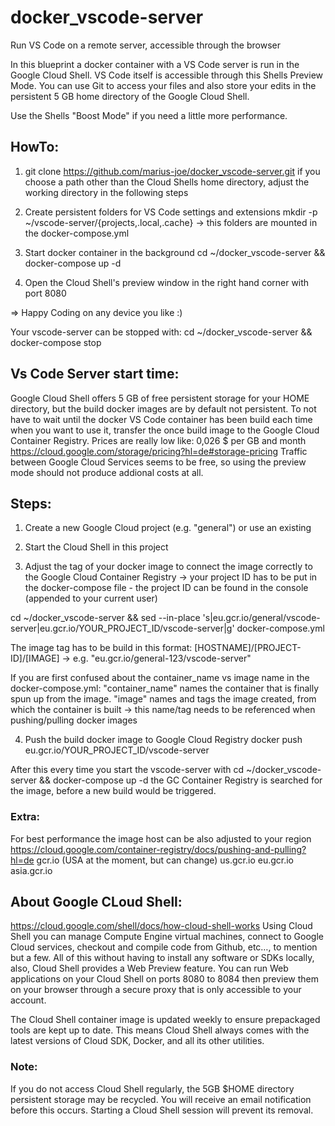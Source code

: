 # docker_vscode-server

Run VS Code on a remote server, accessible through the browser

In this blueprint a docker container with a VS Code server is run in the Google Cloud Shell.
VS Code itself is accessible through this Shells Preview Mode.
You can use Git to access your files and also store your edits in the persistent 5 GB home directory of the Google Cloud Shell.

Use the Shells "Boost Mode" if you need a little more performance.

## HowTo:

1. git clone https://github.com/marius-joe/docker_vscode-server.git <optional local path where to store>
   if you choose a path other than the Cloud Shells home directory, adjust the working directory in the following steps

2. Create persistent folders for VS Code settings and extensions
   mkdir -p ~/vscode-server/{projects,.local,.cache}
   -> this folders are mounted in the docker-compose.yml

3. Start docker container in the background
   cd ~/docker_vscode-server && docker-compose up -d

4. Open the Cloud Shell's preview window in the right hand corner with port 8080

=> Happy Coding on any device you like :)

Your vscode-server can be stopped with:
cd ~/docker_vscode-server && docker-compose stop

## Vs Code Server start time:

Google Cloud Shell offers 5 GB of free persistent storage for your HOME directory, but the build docker images are by default not persistent.
To not have to wait until the docker VS Code container has been build each time when you want to use it,
transfer the once build image to the Google Cloud Container Registry.
Prices are really low like: 0,026 \$ per GB and month
https://cloud.google.com/storage/pricing?hl=de#storage-pricing
Traffic between Google Cloud Services seems to be free, so using the preview mode should not produce addional costs at all.

## Steps:

1. Create a new Google Cloud project (e.g. "general") or use an existing

2. Start the Cloud Shell in this project

3. Adjust the tag of your docker image to connect the image correctly to the Google Cloud Container Registry
   -> your project ID has to be put in the docker-compose file - the project ID can be found in the console (appended to your current user)

cd ~/docker_vscode-server && sed --in-place 's|eu.gcr.io/general/vscode-server|eu.gcr.io/YOUR_PROJECT_ID/vscode-server|g' docker-compose.yml

The image tag has to be build in this format: [HOSTNAME]/[PROJECT-ID]/[IMAGE] -> e.g. "eu.gcr.io/general-123/vscode-server"

If you are first confused about the container_name vs image name in the docker-compose.yml:
"container_name" names the container that is finally spun up from the image.
"image" names and tags the image created, from which the container is built -> this name/tag needs to be referenced when pushing/pulling docker images

4. Push the build docker image to Google Cloud Registry
   docker push eu.gcr.io/YOUR_PROJECT_ID/vscode-server

After this every time you start the vscode-server with
cd ~/docker_vscode-server && docker-compose up -d
the GC Container Registry is searched for the image, before a new build would be triggered.

### Extra:

For best performance the image host can be also adjusted to your region
https://cloud.google.com/container-registry/docs/pushing-and-pulling?hl=de
gcr.io (USA at the moment, but can change)
us.gcr.io
eu.gcr.io
asia.gcr.io

## About Google CLoud Shell:

https://cloud.google.com/shell/docs/how-cloud-shell-works
Using Cloud Shell you can manage Compute Engine virtual machines, connect to Google Cloud services,
checkout and compile code from Github, etc…, to mention but a few. All of this without having to install any software or SDKs locally,
also, Cloud Shell provides a Web Preview feature. You can run Web applications on your Cloud Shell on ports 8080 to 8084
then preview them on your browser through a secure proxy that is only accessible to your account.

The Cloud Shell container image is updated weekly to ensure prepackaged tools are kept up to date.
This means Cloud Shell always comes with the latest versions of Cloud SDK, Docker, and all its other utilities.

### Note:

If you do not access Cloud Shell regularly, the 5GB \$HOME directory persistent storage may be recycled.
You will receive an email notification before this occurs.
Starting a Cloud Shell session will prevent its removal.
